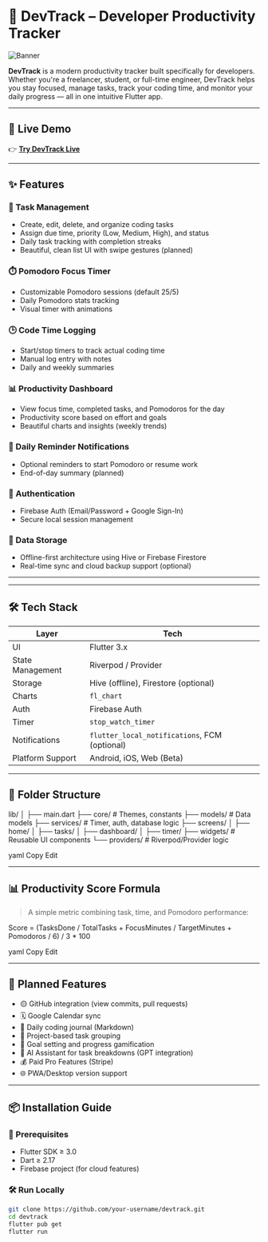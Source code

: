 # 🚀 DevTrack – Developer Productivity Tracker

![Banner](screenshots/banner.png) <!-- Optional: Add a top banner later -->

**DevTrack** is a modern productivity tracker built specifically for developers. Whether you're a freelancer, student, or full-time engineer, DevTrack helps you stay focused, manage tasks, track your coding time, and monitor your daily progress — all in one intuitive Flutter app.

---

## 📱 Live Demo

👉 [**Try DevTrack Live**](https//devtrackapp.netlify.app)  


---

## ✨ Features

### 🧠 Task Management
- Create, edit, delete, and organize coding tasks
- Assign due time, priority (Low, Medium, High), and status
- Daily task tracking with completion streaks
- Beautiful, clean list UI with swipe gestures (planned)

### ⏱️ Pomodoro Focus Timer
- Customizable Pomodoro sessions (default 25/5)
- Daily Pomodoro stats tracking
- Visual timer with animations

### 🕒 Code Time Logging
- Start/stop timers to track actual coding time
- Manual log entry with notes
- Daily and weekly summaries

### 📊 Productivity Dashboard
- View focus time, completed tasks, and Pomodoros for the day
- Productivity score based on effort and goals
- Beautiful charts and insights (weekly trends)

### 🔔 Daily Reminder Notifications
- Optional reminders to start Pomodoro or resume work
- End-of-day summary (planned)

### 🔐 Authentication
- Firebase Auth (Email/Password + Google Sign-In)
- Secure local session management

### 💾 Data Storage
- Offline-first architecture using Hive or Firebase Firestore
- Real-time sync and cloud backup support (optional)

---


---

## 🛠️ Tech Stack

| Layer | Tech |
|-------|------|
| UI | Flutter 3.x |
| State Management | Riverpod / Provider |
| Storage | Hive (offline), Firestore (optional) |
| Charts | `fl_chart` |
| Auth | Firebase Auth |
| Timer | `stop_watch_timer` |
| Notifications | `flutter_local_notifications`, FCM (optional) |
| Platform Support | Android, iOS, Web (Beta) |

---

## 📁 Folder Structure

lib/
│
├── main.dart
├── core/ # Themes, constants
├── models/ # Data models
├── services/ # Timer, auth, database logic
├── screens/
│ ├── home/
│ ├── tasks/
│ ├── dashboard/
│ ├── timer/
├── widgets/ # Reusable UI components
└── providers/ # Riverpod/Provider logic

yaml
Copy
Edit

---

## 📊 Productivity Score Formula

> A simple metric combining task, time, and Pomodoro performance:

Score = (TasksDone / TotalTasks + FocusMinutes / TargetMinutes + Pomodoros / 6) / 3 * 100

yaml
Copy
Edit

---

## 🔮 Planned Features

- 🟡 GitHub integration (view commits, pull requests)
- 🗓️ Google Calendar sync
- 📝 Daily coding journal (Markdown)
- 📂 Project-based task grouping
- 🎯 Goal setting and progress gamification
- 💬 AI Assistant for task breakdowns (GPT integration)
- 💰 Paid Pro Features (Stripe)
- 🌐 PWA/Desktop version support

---

## 📦 Installation Guide

### 🔧 Prerequisites
- Flutter SDK ≥ 3.0
- Dart ≥ 2.17
- Firebase project (for cloud features)

### 🛠️ Run Locally

```bash
git clone https://github.com/your-username/devtrack.git
cd devtrack
flutter pub get
flutter run
